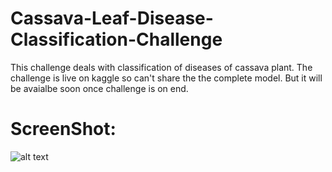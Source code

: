 # Cassava-Leaf-Disease-Classification-Challenge
This challenge deals with classification of diseases of cassava plant. The challenge is live on kaggle so can't share the the complete model. But it will be avaialbe soon once challenge is on end.

# ScreenShot:

![alt text](https://github.com/vineet22h/Cassava-Leaf-Disease-Classification-Challennge/blob/main/screenshot.png)
